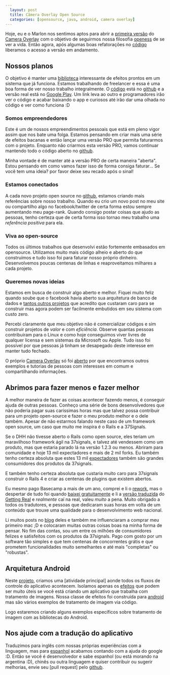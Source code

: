 ```yaml
---
  layout: post
  title: Câmera Overlay Open Source
  categories: [opensource, java, android, camera overlay]
---
```




Hoje, eu e o Marlon nos sentimos aptos para abrir a [primeira versão][github] do [Camera Overlay][link-google-play] com o objetivo de seguirmos nossa filosofia [openess] de se ver a vida. Então agora, após algumas boas refatorações no [código][github] liberamos o acesso a versão em andamento.

## Nossos planos

O objetivo é manter uma [biblioteca][github_photo_effects] interessante de efeitos prontos em um sistema que já funciona. Estamos trabalhando de freelancer e essa é uma boa forma de ver nosso trabalho integralmente. O [código][github] está no [github] e a versão real está no [Google Play][link-google-play]. Um link leva ao outro e programadores irão ver o código e acabar baixando o app e curiosos até irão dar uma olhada no código e ver como funciona :D

### Somos empreendedores

Este é um de nossos empreendimentos pessoais que está em pleno vigor assim que nos bate uma folga. Estamos pensando em criar mais uma série de efeitos bacanas e então lançar uma versão PRO que permita faturarmos com o projeto. Enquanto não criarmos esta versão PRO, vamos continuar mantendo todo o código aberto no [github].

Minha vontade é de manter até a versão PRO de certa maneira "aberta".  Estou pensando em como vamos fazer isso de forma consiga faturar... Se você tem uma ideia? por favor deixe seu recado após o sinal!

### Estamos conectados

A cada novo projeto open source no [github], estamos criando mais referências sobre nosso trabalho. Quando eu crio um novo post no meu site ou compartilho algo no facebook/twitter de certa forma estou sempre aumentando meu page-rank. Quando consigo postar coisas que ajudo as pessoas, tenho certeza que de certa forma isso tornao meu trabalho uma *referência positiva* para ela.

### Viva ao open-source

Todos os últimos trabalhos que desenvolvi estão fortemente embasados em opensource. Utilizamos muito mais código alheio e aberto do que construímos e tudo isso foi para faturar nosso próprio dinheiro. Desenvolvemos poucas centenas de linhas e reaproveitamos milhares a cada projeto. 

### Queremos novas ideias

Estamos em busca de construir algo aberto e melhor. Fiquei muito feliz quando soube que o facebook havia aberto sua arquitetura de banco de dados e [tantos outros projetos][github-facebook] que acredito que custaram caro para se construir mas agora podem ser facilmente embutidos em seu sistema com custo zero. 

Percebi claramente que meu objetivo não é comercializar códigos e sim construir projetos de *valor* e com *eficiência*. Observe quantas pessoas contribuiram para o Linux e como hoje conseguimos viver livres de qualquer licensa e sem sistemas da Microsoft ou Apple. Tudo isso foi possível por que pessoas já tinham se desapegado deste interesse em manter tudo fechado.

O próprio [Camera Overlay][link-google-play] só foi [aberto][github] por que encontramos outros exemplos e tutorias de pessoas com interesses em comum e compartilhando informações.

## Abrimos para fazer menos e fazer melhor

A melhor maneira de fazer as coisas acontecer fazendo menos, é conseguir ajuda de outras pessoas. Conheço uma série de bons desenvolvedores que não poderia pagar suas caríssimas horas mas que talvez possa contribuir para um projeto open-source e fazer o meu produto melhor e o dele também. Apesar de não estarmos falando neste caso de um framework open source, um caso que muito me inspira é o Rails e a 37Signals.

Se o DHH não tivesse aberto o Rails como open source, eles teriam um maravilhoso framework ágil na 37signals, e talvez até vendessem como um produto, mas que estaria parado lá na versão 1.2.3 ou menos. Abriram para comunidade e hoje 13 mil expectadores e mais de 2 mil forks. Eu também tenho certeza absoluta que estes 13 mil [expectadores]  também são grandes consumidores dos produtos da 37signals.

E também tenho certeza absoluta que custaria muito caro para 37signals construir o Rails 4 e criar as centenas de plugins que existem abertos.
 
Eu mesmo pago Basecamp a mais de um ano, comprei e li o [rework], mas o despertar de tudo foi quando [baixei gratuitamente][getting_real_pt] e li a [versão traduzida][getting_real_pt] do [Getting Real][getting_real] e *realmente* caí na real, valeu *muito* a pena. Muito obrigado a todos os tradutores, e pessoas que dedicaram suas horas em volta de um conteúdo que trouxe uma qualidade para o desenvolvimento web nacional. 

Li muitos posts no [blog][svn] deles e também me influenciaram a comprar meu primeiro mac ;D e colocaram muitas outras coisas boas na minha forma de pensar. No fim das contas, sou um entre os milhões de consumidores felizes e satisfeitos com os produtos da 37signals. Pago com gosto por um software tão simples e que tem centenas de concorrentes grátis e que prometem funcionalidades muito semelhantes e até mais "completas" ou "robustas".

## Arquitetura Android

Neste [projeto][github], criamos uma [atividade principal] aonde todos os fluxos de controle do aplicativo acontecem. Isolamos apenas os [efeitos][github_photo_effects] que podem ser muito úteis se você está criando um aplicativo que trabalha com tratamento de imagens. Nossa classe de efeitos foi construída para [android][link-google-play] mas são vários exemplos de tratamento de imagem via código.

Logo estaremos criando alguns exemplos específicos sobre tratamento de imagem com as bibliotecas do Android.

## Nos ajude com a tradução do aplicativo

Traduzimos para inglês com nossas próprias experiências com a linguagem, mas para [espanhol] acabamos contando com a ajuda do google :D. Então se você é desenvolvedor e sabe espanhol (ou está morando na argentina :D), chinês ou outra linguagem e quiser contribuir ou sugerir melhorias, envie seu [pull request] pelo [github].

[openess]: http://en.wikipedia.org/wiki/Openness
[link-google-play]: https://play.google.com/store/apps/details?id=me.ideia.cameraoverlay&feature=search_result#?t=W251bGwsMSwxLDEsIm1lLmlkZWlhLmNhbWVyYW92ZXJsYXkiXQ..
[github]: https://github.com/jonatas/CameraOverlay
[github-facebook]: https://github.com/facebook
[post]: /2012/03/07/pequenas-decisoes-grandes-mudancas.html
[github_photo_effects]: https://github.com/jonatas/CameraOverlay/blob/master/src/me/ideia/cameraoverlay/PhotoEffects.java
[svn]: http://37signals.com/svn
[rework]: http://37signals.com/rework/
[getting_real]: https://gettingreal.37signals.com/ 
[getting_real_pt]: http://gettingreal.37signals.com/GR_por.php
[expectadores]: https://github.com/rails/rails/watchers
[atividade_principal]:https://github.com/jonatas/CameraOverlay/blob/master/src/me/ideia/cameraoverlay/CameraOverlayActivity.java 
[espanhol]: https://github.com/jonatas/CameraOverlay/blob/master/res/values-es/strings.xml
[pull_request]: https://github.com/jonatas/CameraOverlay/pull/new/master
